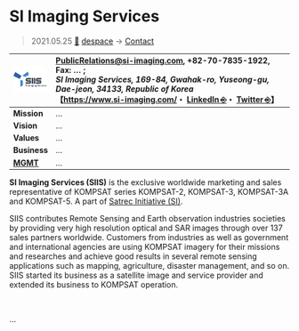 # SI Imaging Services
> 2021.05.25 [🚀](../../index/index.md) [despace](../index.md) → [Contact](../contact.md)

|[![](../f/contact/s/siis_logo1_thumb.webp)](../f/contact/s/siis_logo1.webp)|<PublicRelations@si-imaging.com>, +82-70-7835-1922, Fax: … ;<br> *SI Imaging Services, 169-84, Gwahak-ro, Yuseong-gu, Dae-jeon, 34133, Republic of Korea*<br> 【<https://www.si-imaging.com/>・ [LinkedIn ⎆](https://www.linkedin.com/company/si-imaging-services/)・ [Twitter ⎆](https://twitter.com/si_imaging)】|
|:--|:--|
|**Mission**|…|
|**Vision**|…|
|**Values**|…|
|**Business**|…|
|**[MGMT](../mgmt.md)**|…|

**SI Imaging Services (SIIS)** is the exclusive worldwide marketing and sales representative of KOMPSAT series KOMPSAT-2, KOMPSAT-3, KOMPSAT-3A and KOMPSAT-5. A part of [Satrec Initiative (SI)](satreci.md).

SIIS contributes Remote Sensing and Earth observation industries societies by providing very high resolution optical and SAR images through over 137 sales partners worldwide. Customers from industries as well as government and international agencies are using KOMPSAT imagery for their missions and researches and achieve good results in several remote sensing applications such as mapping, agriculture, disaster management, and so on. SIIS started its business as a satellite image and service provider and extended its business to KOMPSAT operation.

<p style="page-break-after:always"> </p>

…
